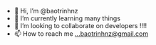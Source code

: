 - 👋 Hi, I’m @baotrinhnz
- 🌱 I’m currently learning many things
- 💞️ I’m looking to collaborate on developers !!!!
- 📫 How to reach me ...baotrinhnz@gmail.com
